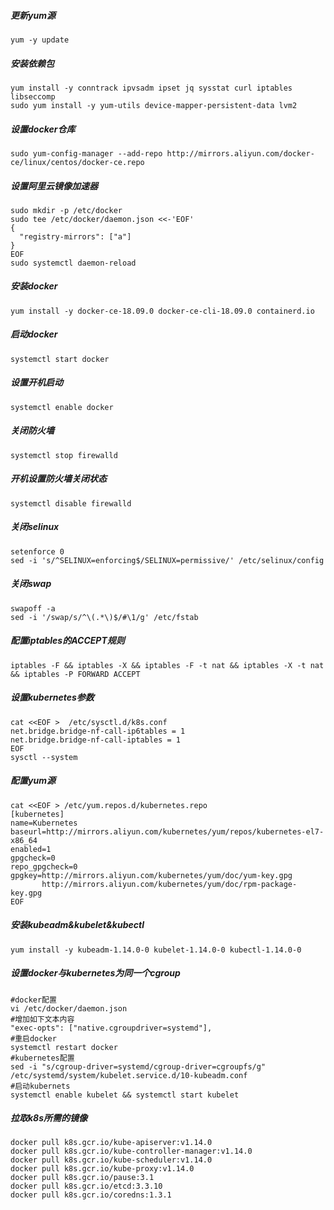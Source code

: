 ##### 更新yum源

```shell
yum -y update
```

##### 安装依赖包

```shell
yum install -y conntrack ipvsadm ipset jq sysstat curl iptables libseccomp
sudo yum install -y yum-utils device-mapper-persistent-data lvm2
```

##### 设置docker仓库

```shell
sudo yum-config-manager --add-repo http://mirrors.aliyun.com/docker-ce/linux/centos/docker-ce.repo
```

##### 设置阿里云镜像加速器

```shell
sudo mkdir -p /etc/docker
sudo tee /etc/docker/daemon.json <<-'EOF'
{
  "registry-mirrors": ["a"]
}
EOF
sudo systemctl daemon-reload
```

##### 安装docker

```shell
yum install -y docker-ce-18.09.0 docker-ce-cli-18.09.0 containerd.io
```

##### 启动docker

```shell
systemctl start docker
```

##### 设置开机启动

```shell
systemctl enable docker
```

##### 关闭防火墙

```shell
systemctl stop firewalld
```

##### 开机设置防火墙关闭状态

```
systemctl disable firewalld
```

##### 关闭selinux

```shell
setenforce 0
sed -i 's/^SELINUX=enforcing$/SELINUX=permissive/' /etc/selinux/config
```

##### 关闭swap

```shell
swapoff -a
sed -i '/swap/s/^\(.*\)$/#\1/g' /etc/fstab
```

##### 配置iptables的ACCEPT规则

```shell
iptables -F && iptables -X && iptables -F -t nat && iptables -X -t nat && iptables -P FORWARD ACCEPT
```

##### 设置kubernetes参数

```shell
cat <<EOF >  /etc/sysctl.d/k8s.conf
net.bridge.bridge-nf-call-ip6tables = 1
net.bridge.bridge-nf-call-iptables = 1
EOF
sysctl --system
```

##### 配置yum源

```shell
cat <<EOF > /etc/yum.repos.d/kubernetes.repo
[kubernetes]
name=Kubernetes
baseurl=http://mirrors.aliyun.com/kubernetes/yum/repos/kubernetes-el7-x86_64
enabled=1
gpgcheck=0
repo_gpgcheck=0
gpgkey=http://mirrors.aliyun.com/kubernetes/yum/doc/yum-key.gpg
       http://mirrors.aliyun.com/kubernetes/yum/doc/rpm-package-key.gpg
EOF
```

##### 安装kubeadm&kubelet&kubectl

```
yum install -y kubeadm-1.14.0-0 kubelet-1.14.0-0 kubectl-1.14.0-0
```

##### 设置docker与kubernetes为同一个cgroup

```shell
#docker配置
vi /etc/docker/daemon.json
#增加如下文本内容
"exec-opts": ["native.cgroupdriver=systemd"],
#重启docker
systemctl restart docker
#kubernetes配置
sed -i "s/cgroup-driver=systemd/cgroup-driver=cgroupfs/g" /etc/systemd/system/kubelet.service.d/10-kubeadm.conf
#启动kubernets
systemctl enable kubelet && systemctl start kubelet
```

##### 拉取k8s所需的镜像

```shell
docker pull k8s.gcr.io/kube-apiserver:v1.14.0
docker pull k8s.gcr.io/kube-controller-manager:v1.14.0
docker pull k8s.gcr.io/kube-scheduler:v1.14.0
docker pull k8s.gcr.io/kube-proxy:v1.14.0
docker pull k8s.gcr.io/pause:3.1
docker pull k8s.gcr.io/etcd:3.3.10
docker pull k8s.gcr.io/coredns:1.3.1
```

